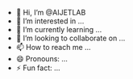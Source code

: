- 👋 Hi, I’m @AIJETLAB
- 👀 I’m interested in ...
- 🌱 I’m currently learning ...
- 💞️ I’m looking to collaborate on ...
- 📫 How to reach me ...
- 😄 Pronouns: ...
- ⚡ Fun fact: ...

<!---
AIJETLAB/AIJETLAB is a ✨ special ✨ repository because its `README.md` (this file) appears on your GitHub profile.
You can click the Preview link to take a look at your changes.
--->
